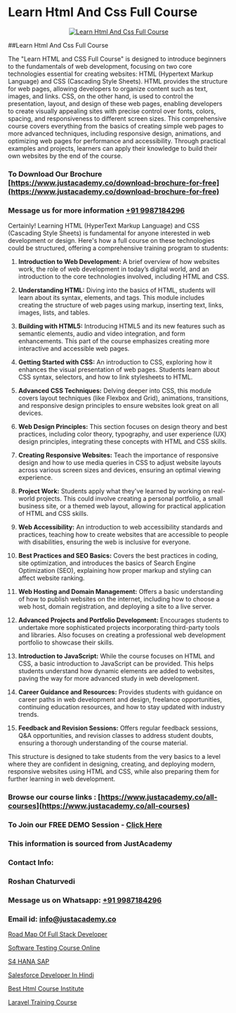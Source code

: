# Learn Html And Css Full Course

<p align="center">
  <a href="https://justacademy.co/course-detail/html-training">
    <img src="https://justacademy.co/storage2/course_image/1676636567_course_image.webp" alt="Learn Html And Css Full Course">
  </a>
</p>
##Learn Html And Css Full Course

The "Learn HTML and CSS Full Course" is designed to introduce beginners to the fundamentals of web development, focusing on two core technologies essential for creating websites: HTML (Hypertext Markup Language) and CSS (Cascading Style Sheets). HTML provides the structure for web pages, allowing developers to organize content such as text, images, and links. CSS, on the other hand, is used to control the presentation, layout, and design of these web pages, enabling developers to create visually appealing sites with precise control over fonts, colors, spacing, and responsiveness to different screen sizes. This comprehensive course covers everything from the basics of creating simple web pages to more advanced techniques, including responsive design, animations, and optimizing web pages for performance and accessibility. Through practical examples and projects, learners can apply their knowledge to build their own websites by the end of the course.
### To Download Our Brochure [https://www.justacademy.co/download-brochure-for-free](https://www.justacademy.co/download-brochure-for-free)
### Message us for more information [+91 9987184296](https://api.whatsapp.com/send?phone=919987184296)
Certainly! Learning HTML (HyperText Markup Language) and CSS (Cascading Style Sheets) is fundamental for anyone interested in web development or design. Here's how a full course on these technologies could be structured, offering a comprehensive training program to students:

1) **Introduction to Web Development:** A brief overview of how websites work, the role of web development in today’s digital world, and an introduction to the core technologies involved, including HTML and CSS.

2) **Understanding HTML:** Diving into the basics of HTML, students will learn about its syntax, elements, and tags. This module includes creating the structure of web pages using markup, inserting text, links, images, lists, and tables.

3) **Building with HTML5:** Introducing HTML5 and its new features such as semantic elements, audio and video integration, and form enhancements. This part of the course emphasizes creating more interactive and accessible web pages.

4) **Getting Started with CSS:** An introduction to CSS, exploring how it enhances the visual presentation of web pages. Students learn about CSS syntax, selectors, and how to link stylesheets to HTML.

5) **Advanced CSS Techniques:** Delving deeper into CSS, this module covers layout techniques (like Flexbox and Grid), animations, transitions, and responsive design principles to ensure websites look great on all devices.

6) **Web Design Principles:** This section focuses on design theory and best practices, including color theory, typography, and user experience (UX) design principles, integrating these concepts with HTML and CSS skills.

7) **Creating Responsive Websites:** Teach the importance of responsive design and how to use media queries in CSS to adjust website layouts across various screen sizes and devices, ensuring an optimal viewing experience.

8) **Project Work:** Students apply what they've learned by working on real-world projects. This could involve creating a personal portfolio, a small business site, or a themed web layout, allowing for practical application of HTML and CSS skills.

9) **Web Accessibility:** An introduction to web accessibility standards and practices, teaching how to create websites that are accessible to people with disabilities, ensuring the web is inclusive for everyone.

10) **Best Practices and SEO Basics:** Covers the best practices in coding, site optimization, and introduces the basics of Search Engine Optimization (SEO), explaining how proper markup and styling can affect website ranking.

11) **Web Hosting and Domain Management:** Offers a basic understanding of how to publish websites on the internet, including how to choose a web host, domain registration, and deploying a site to a live server.

12) **Advanced Projects and Portfolio Development:** Encourages students to undertake more sophisticated projects incorporating third-party tools and libraries. Also focuses on creating a professional web development portfolio to showcase their skills.

13) **Introduction to JavaScript:** While the course focuses on HTML and CSS, a basic introduction to JavaScript can be provided. This helps students understand how dynamic elements are added to websites, paving the way for more advanced study in web development.

14) **Career Guidance and Resources:** Provides students with guidance on career paths in web development and design, freelance opportunities, continuing education resources, and how to stay updated with industry trends.

15) **Feedback and Revision Sessions:** Offers regular feedback sessions, Q&A opportunities, and revision classes to address student doubts, ensuring a thorough understanding of the course material.

This structure is designed to take students from the very basics to a level where they are confident in designing, creating, and deploying modern, responsive websites using HTML and CSS, while also preparing them for further learning in web development.

### Browse our course links : [https://www.justacademy.co/all-courses](https://www.justacademy.co/all-courses) 
### To Join our FREE DEMO Session - [Click Here](https://www.justacademy.co/register-for-course-demo)


### This information is sourced from JustAcademy
### Contact Info:
### Roshan Chaturvedi
### Message us on Whatsapp: [+91 9987184296](https://api.whatsapp.com/send?phone=919987184296)
### Email id: [info@justacademy.co](mailto:info@justacademy.co)
                
[Road Map Of Full Stack Developer](https://www.linkedin.com/pulse/road-map-full-stack-developer-justacademy-jaipur-wab6c?trackingId=gl6M4vFKWiZApp6uFinNgg%3D%3D&lipi=urn%3Ali%3Apage%3Ad_flagship3_company_admin%3BAVJRhwTBSMSM%2FVRCHlBI2Q%3D%3D)

[Software Testing Course Online](https://www.linkedin.com/pulse/software-testing-course-online-justacademy-kolkata-1e5ve?trackingId=09Js5I9Ngc%2FIfjeC1M%2Bfuw%3D%3D&lipi=urn%3Ali%3Apage%3Ad_flagship3_company_admin%3BZ3buGVXtSt2MpOd2OMz6cQ%3D%3D)

[S4 HANA SAP](https://medium.com/@negishivu99/s4-hana-sap-6cc4abd16496)

[Salesforce Developer In Hindi](https://medium.com/@justacademytraining/salesforce-developer-in-hindi-de025242c653)

[Best Html Course Institute](https://justacademyin.github.io/Articles/Best-Html-Course-Institute)

[Laravel Training Course](https://justacademyin.github.io/justacademy/laravel-training-course)


